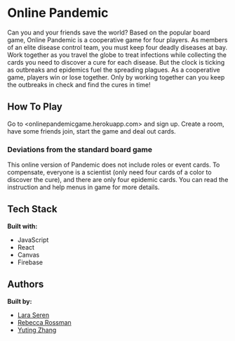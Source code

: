 # Online Pandemic

Can you and your friends save the world?
Based on the popular board game, Online Pandemic is a cooperative game for four players. As members of an elite disease control team, you must keep four deadly diseases at bay. Work together as you travel the globe to treat infections while collecting the cards you need to discover a cure for each disease. But the clock is ticking as outbreaks and epidemics fuel the spreading plagues. As a cooperative game, players win or lose together. Only by working together can you keep the outbreaks in check and find the cures in time!

## How To Play

Go to <onlinepandemicgame.herokuapp.com> and sign up. Create a room, have some friends join, start the game and deal out cards.

### Deviations from the standard board game

This online version of Pandemic does not include roles or event cards. To compensate, everyone is a scientist (only need four cards of a color to discover the cure), and there are only four epidemic cards. You can read the instruction and help menus in game for more details.

## Tech Stack

**Built with:**

* JavaScript
* React
* Canvas
* Firebase

## Authors

**Built by:**

* [Lara Seren](https://github.com/dotsalot)
* [Rebecca Rossman](https://github.com/rrossman25)
* [Yuting Zhang](https://github.com/yzhang729)
